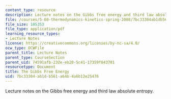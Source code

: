 ```yaml
---
content_type: resource
description: Lecture notes on the Gibbs free energy and third law absolute entropy.
file: /courses/5-60-thermodynamics-kinetics-spring-2008/7bc33304ab1db561a64b4a6b12e25476_5_60_lecture13.pdf
file_size: 105353
file_type: application/pdf
learning_resource_types:
- Lecture Notes
license: https://creativecommons.org/licenses/by-nc-sa/4.0/
ocw_type: OCWFile
parent_title: Lecture Notes
parent_type: CourseSection
parent_uid: 74591afb-232e-eb20-5c41-17359f843701
resourcetype: Document
title: The Gibbs Free Energy
uid: 7bc33304-ab1d-b561-a64b-4a6b12e25476
---
```

Lecture notes on the Gibbs free energy and third law absolute entropy.